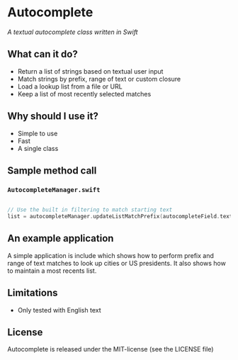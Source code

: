 # Autocomplete

_A textual autocomplete class written in Swift_

## What can it do?

- Return a list of strings based on textual user input
- Match strings by prefix, range of text or custom closure
- Load a lookup list from a file or URL
- Keep a list of most recently selected matches

## Why should I use it?

- Simple to use
- Fast
- A single class

## Sample method call

### `AutocompleteManager.swift`

```Swift

// Use the built in filtering to match starting text
list = autocompleteManager.updateListMatchPrefix(autocompleteField.text)

```

## An example application

A simple application is include which shows how to perform prefix and range of text matches to look up cities or US presidents. It also shows how to maintain a most recents list.


## Limitations

- Only tested with English text

## License

Autocomplete is released under the MIT-license (see the LICENSE file)
